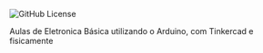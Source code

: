 ![GitHub License](https://img.shields.io/github/license/dantasdan/robo-desvia)

Aulas de Eletronica Básica utilizando o Arduino, com Tinkercad e fisicamente
